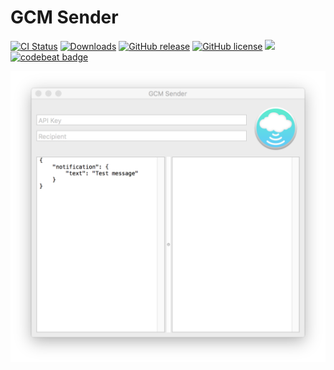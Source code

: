 # GCM Sender

[![CI Status](http://img.shields.io/travis/DroidsOnRoids/GCMSender.svg)](https://travis-ci.org/DroidsOnRoids/GCMSender)
[![Downloads](https://img.shields.io/github/downloads/DroidsOnRoids/GCMSender/total.svg)](https://github.com/DroidsOnRoids/GCMSender/releases)
[![GitHub release](https://img.shields.io/github/release/DroidsOnRoids/GCMSender.svg)](https://github.com/DroidsOnRoids/GCMSender/releases)
[![GitHub license](https://img.shields.io/github/license/mashape/apistatus.svg)](https://github.com/DroidsOnRoids/GCMSender/blob/master/LICENSE)
[![](https://codecov.io/github/DroidsOnRoids/GCMSender/coverage.svg?branch=master)](https://codecov.io/github/DroidsOnRoids/GCMSender)
[![codebeat badge](https://codebeat.co/badges/afdb53fa-3e4a-43df-9176-70b9b900f7c4)](https://codebeat.co/projects/github-com-droidsonroids-gcmsender)

<p align="center">
  <img src="https://github.com/DroidsOnRoids/GCMSender/blob/master/screenshot.png?raw=true" alt="App screenshot"/>
</p>

